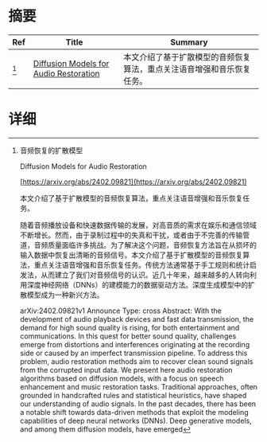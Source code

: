 # 摘要

| Ref | Title | Summary |
| --- | --- | --- |
| [^1] | [Diffusion Models for Audio Restoration](https://arxiv.org/abs/2402.09821) | 本文介绍了基于扩散模型的音频恢复算法，重点关注语音增强和音乐恢复任务。 |

# 详细

[^1]: 音频恢复的扩散模型

    Diffusion Models for Audio Restoration

    [https://arxiv.org/abs/2402.09821](https://arxiv.org/abs/2402.09821)

    本文介绍了基于扩散模型的音频恢复算法，重点关注语音增强和音乐恢复任务。

    

    随着音频播放设备和快速数据传输的发展，对高音质的需求在娱乐和通信领域不断增长。然而，由于录制过程中的失真和干扰，或者由于不完善的传输管道，音频质量面临许多挑战。为了解决这个问题，音频恢复方法旨在从损坏的输入数据中恢复出清晰的音频信号。本文介绍了基于扩散模型的音频恢复算法，重点关注语音增强和音乐恢复任务。传统方法通常基于手工规则和统计启发法，从而建立了我们对音频信号的认识。近几十年来，越来越多的人转向利用深度神经网络（DNNs）的建模能力的数据驱动方法。深度生成模型中的扩散模型成为一种新兴方法。

    arXiv:2402.09821v1 Announce Type: cross  Abstract: With the development of audio playback devices and fast data transmission, the demand for high sound quality is rising, for both entertainment and communications. In this quest for better sound quality, challenges emerge from distortions and interferences originating at the recording side or caused by an imperfect transmission pipeline. To address this problem, audio restoration methods aim to recover clean sound signals from the corrupted input data. We present here audio restoration algorithms based on diffusion models, with a focus on speech enhancement and music restoration tasks. Traditional approaches, often grounded in handcrafted rules and statistical heuristics, have shaped our understanding of audio signals. In the past decades, there has been a notable shift towards data-driven methods that exploit the modeling capabilities of deep neural networks (DNNs). Deep generative models, and among them diffusion models, have emerged 
    

